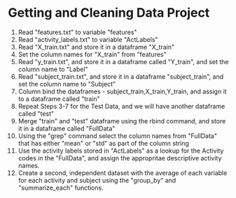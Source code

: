# Getting and Cleaning Data Project
1. Read "features.txt" to variable "features"
2. Read "activity_labels.txt" to variable "ActLabels"
3. Read "X_train.txt" and store it in a dataframe "X_train"
4. Set the column names for "X_train" from "features"
5. Read "y_train.txt", and store it in a dataframe called "Y_train", and set the column name to "Label"
6. Read "subject_train.txt", and store it in a dataframe "subject_train", and set the column name to "Subject"
7. Column bind  the dataframes - subject_train,X_train,Y_train, and assign it to a dataframe called "train"
8. Repeat Steps 3-7 for the Test Data, and we will have another dataframe called "test"
9. Merge "train" and "test" dataframe using the rbind command, and store it in a dataframe called "FullData"
10. Using the "grep" command select the column names from "FullData" that has either "mean" or "std" as part of the column string
11. Use the activity labels stored in "ActLabels" as a lookup for the Activity codes in the "FullData", and assign the appropritae descriptive activity names.
12. Create a second, independent dataset with the average of each variable for each activity and subject using the "group_by" and "summarize_each" functions.

